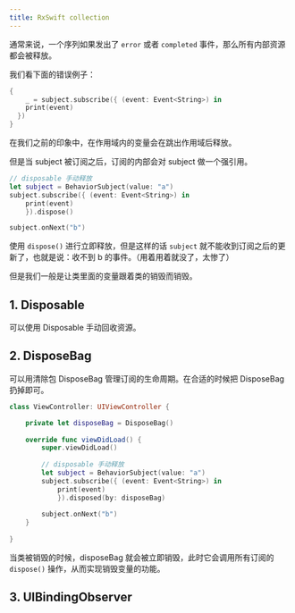 ```yaml
---
title: RxSwift collection
---
```


通常来说，一个序列如果发出了 `error` 或者 `completed` 事件，那么所有内部资源都会被释放。

我们看下面的错误例子：

```swift
{
	_ = subject.subscribe({ (event: Event<String>) in
    print(event)
  })
}
```

在我们之前的印象中，在作用域内的变量会在跳出作用域后释放。

但是当 subject 被订阅之后，订阅的内部会对 subject 做一个强引用。

```swift
// disposable 手动释放
let subject = BehaviorSubject(value: "a")
subject.subscribe({ (event: Event<String>) in
    print(event)
    }).dispose()

subject.onNext("b")
```

使用 `dispose()` 进行立即释放，但是这样的话 `subject` 就不能收到订阅之后的更新了，也就是说：收不到 b 的事件。（用着用着就没了，太惨了）

但是我们一般是让类里面的变量跟着类的销毁而销毁。

## 1. Disposable

可以使用 Disposable 手动回收资源。

## 2. DisposeBag

可以用清除包 DisposeBag 管理订阅的生命周期。在合适的时候把 DisposeBag 扔掉即可。

```swift
class ViewController: UIViewController {

    private let disposeBag = DisposeBag()
    
    override func viewDidLoad() {
        super.viewDidLoad()
        
        // disposable 手动释放
        let subject = BehaviorSubject(value: "a")
        subject.subscribe({ (event: Event<String>) in
            print(event)
            }).disposed(by: disposeBag)
        
        subject.onNext("b")
    }
    
}
```

当类被销毁的时候，disposeBag 就会被立即销毁，此时它会调用所有订阅的 `dispose()` 操作，从而实现销毁变量的功能。

## 3. UIBindingObserver

